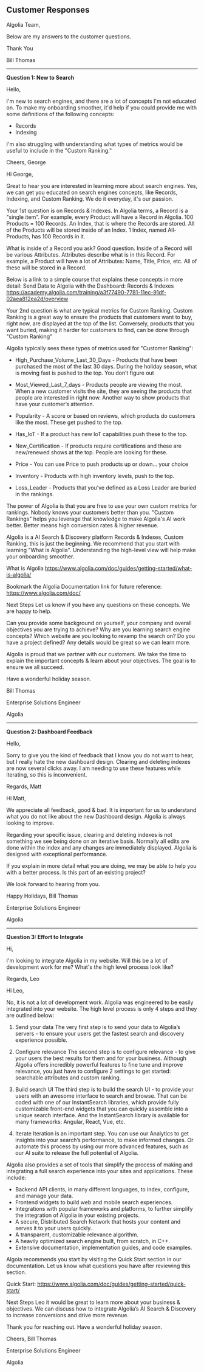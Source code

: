 ﻿## Customer Responses ##
 
Algolia Team, 

Below are my answers to the customer questions.

Thank You 

Bill Thomas

---
**Question 1: New to Search**

Hello,

I'm new to search engines, and there are a lot of concepts I'm not educated on. To make my onboarding smoother, it'd help if you could provide me with some definitions of the following concepts:
- Records
- Indexing

I'm also struggling with understanding what types of metrics would be useful to include in the "Custom Ranking."

Cheers, George

Hi George,

Great to hear you are interested in learning more about search engines.  Yes, we can get you educated on search engines concepts, like Records, Indexing, and Custom Ranking. We do it everyday, it's our passion. 

Your 1st question is on Records & Indexes.  In Algolia terms, a Record is a "single item".  For example, every Product will have a Record in Algolia. 100 Products = 100 Records.  An Index, that is where the Records are stored. All of the Products will be stored inside of an Index.  1 Index, named All-Products, has 100 Records in it. 

What is inside of a Record you ask? Good question. Inside of a Record will be various Attributes. Attributes describe what is in this Record.  For example, a Product will have a lot of Attributes:  Name, Title, Price, etc. All of these will be stored in a Record.  

Below is a link to a simple course that explains these concepts in more detail:
Send Data to Algolia with the Dashboard: Records & Indexes
https://academy.algolia.com/training/a3f77490-7781-11ec-91df-02aea812ea2d/overview

Your 2nd question is what are typical metrics for Custom Ranking. Custom Ranking is a great way to ensure the products that customers want to buy, right now, are displayed at the top of the list.   Conversely, products that you want buried, making it harder for customers to find, can be done through "Custom Ranking" 

Algolia typically sees these types of metrics used for "Customer Ranking":

- High_Purchase_Volume_Last_30_Days - Products that have been purchased the most of the last 30 days.  During the holiday season, what is moving fast is pushed to the top. You don’t figure out 

- Most_Viewed_Last_7_days - Products people are viewing the most.  When a new customer visits the site, they are seeing the products that people are interested in right now.  Another way to show products that have your customer’s attention.  

- Popularity - A score or based on reviews, which products do customers like the most.  These get pushed to the top. 

- Has_IoT - If a product has new IoT capabilities push these to the top.

- New_Certification - If products require certifications and these are new/renewed shows at the top.  People are looking for these.

- Price - You can use Price to push products up or down... your choice

- Inventory - Products with high inventory levels, push to the top.

- Loss_Leader - Products that you’ve defined as a Loss Leader are buried in the rankings.  

The power of Algolia is that you are free to use your own custom metrics for rankings.  Nobody knows your customers better than you.  "Custom Rankings" helps you leverage that knowledge to make Algolia's AI work better.  Better means high conversion rates & higher revenue.  

Algolia is a AI Search & Discovery platform
Records & Indexes, Custom Ranking, this is just the beginning. We recommend that you start with learning "What is Algolia".  Understanding the high-level view will help make your onboarding smoother.  

What is Algolia
https://www.algolia.com/doc/guides/getting-started/what-is-algolia/

Bookmark the Algolia Documentation link for future reference:
https://www.algolia.com/doc/

Next Steps
Let us know if you have any questions on these concepts. We are happy to help. 

Can you provide some background on yourself, your company and overall objectives you are trying to achieve?  Why are you learning search engine concepts? Which website are you looking to revamp the search on?  Do you have a project defined?  Any details would be great so we can learn more.  

Algolia is proud that we partner with our customers. We take the time to explain the important concepts & learn about your objectives.   The goal is to ensure we all succeed. 

Have a wonderful holiday season.    

Bill Thomas

Enterprise Solutions Engineer

Algolia 

---
**Question 2: Dashboard Feedback**

Hello,

Sorry to give you the kind of feedback that I know you do not want to hear, but I really hate the new dashboard design. Clearing and deleting indexes are now several clicks away. I am needing to use these features while iterating, so this is inconvenient.

Regards,
Matt

Hi Matt, 

We appreciate all feedback, good & bad.  It is important for us to understand what you do not like about the new Dashboard design.    Algolia is always looking to improve.  

Regarding your specific issue, clearing and deleting indexes is not something we see being done on an iterative basis.  Normally all edits are done within the index and any changes are immediately displayed.  Algolia is designed with exceptional performance.    

If you explain in more detail what you are doing, we may be able to help you with a better process.  Is this part of an existing project?   

We look forward to hearing from you. 

Happy Holidays,
Bill Thomas

Enterprise Solutions Engineer

Algolia 

---
**Question 3:  Effort to Integrate**

Hi,

I'm looking to integrate Algolia in my website. Will this be a lot of development work for me? What's the high level process look like?

Regards,
Leo

Hi Leo, 

No, it is not a lot of development work. Algolia was engineered to be easily integrated into your website.   The high level process is only 4 steps and they are outlined below:

1. Send your data
The very first step is to send your data to Algolia’s servers - to ensure your users get the fastest search and discovery experience possible. 

2. Configure relevance
The second step is to configure relevance - to give your users the best results for them and for your business. Although Algolia offers incredibly powerful features to fine tune and improve relevance, you just have to configure 2 settings to get started: searchable attributes and custom ranking.

3. Build search UI
The third step is to build the search UI - to provide your users with an awesome interface to search and browse. That can be coded with one of our InstantSearch libraries, which provide fully customizable front-end widgets that you can quickly assemble into a unique search interface. And the InstantSearch library is available for many frameworks: Angular, React, Vue, etc.

4. Iterate
Iteration is an important step.  You can use our Analytics to get insights into your search’s performance, to make informed changes. Or automate this process by using our more advanced features, such as our AI suite to release the full potential of Algolia.

Algolia also provides a set of tools that simplify the process of making and integrating a full search experience into your sites and applications. These include:
* Backend API clients, in many different languages, to index, configure, and manage your data.
* Frontend widgets to build web and mobile search experiences.
* Integrations with popular frameworks and platforms, to further simplify the integration of Algolia in your existing projects.
* A secure, Distributed Search Network that hosts your content and serves it to your users quickly.
* A transparent, customizable relevance algorithm.
* A heavily optimized search engine built, from scratch, in C++.
* Extensive documentation, implementation guides, and code examples.

Algoia recommends you start by visiting the Quick Start section in our documentation.  Let us know what questions you have after reviewing this section.

Quick Start:
https://www.algolia.com/doc/guides/getting-started/quick-start/

Next Steps
Leo it would be great to learn more about your business & objectives.  We can discuss how to integrate Algolia’s AI Search & Discovery to increase conversions and drive more revenue. 

Thank you for reaching out.  Have a wonderful holiday season.    

Cheers,
Bill Thomas

Enterprise Solutions Engineer

Algolia

